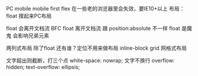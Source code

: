 PC mobile
mobile first 
flex 在一些老的浏览器里会失效，要IE10+以上
布局：float 撑起来PC布局

float 会离开文档流
BFC 
float 离开文档流 跟 position:absolute 不一样
float 是魔鬼 会影响兄弟元素

两列式布局 除了float 还有谁？定位不用来做布局
inline-block  grid 网格式布局

文字超出则截断，打三个点
  white-space: nowrap;  文字不换行
  overflow: hidden;
  text-overflow: ellipsis;

  <!-- pc 为什么不用bgi放置图片？
                moblie端 盒子大小是响应rem + cover 
                pc端 可以算死像素 可以用img-->